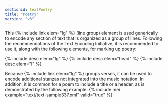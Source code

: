 ```yaml
---
sectionid: textPoetry
title: "Poetry"
version: "v3"
---
```


This {% include link elem="lg" %} (line group) element is used generically to encode any section of text that is organized as a group of lines. Following the recommendations of the Text Encoding Initiative, it is recommended to use it, along with the following elements, for marking up poetry:

  
{% include desc elem="lg" %} 
{% include desc elem="head" %} 
{% include desc elem="l" %} 
 

Because {% include link elem="lg" %} groups verses, it can be used to encode additional stanzas not integrated into the music notation. In addition, it is common for a poem to include a title or a header, as is demonstrated by the following example:
{% include mei example="text/text-sample337.xml" valid="true" %}
    